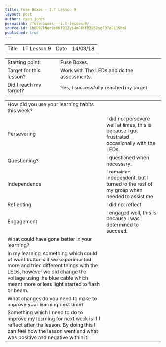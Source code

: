 ```yaml
---
title: Fuse Boxes - I.T Lesson 9
layout: post
author: ryan.jones
permalink: /fuse-boxes---i.t-lesson-9/
source-id: 1b6P0ElNoo9eHKfB1Zyi4mF0dfB2852ygF37oBL19bq8
published: true
---
```

<table>
  <tr>
    <td>Title</td>
    <td>I.T Lesson 9</td>
    <td>Date</td>
    <td>14/03/18</td>
  </tr>
</table>


<table>
  <tr>
    <td>Starting point:</td>
    <td>Fuse Boxes.</td>
  </tr>
  <tr>
    <td>Target for this lesson?</td>
    <td>Work with The LEDs and do the assessments.</td>
  </tr>
  <tr>
    <td>Did I reach my target? </td>
    <td>Yes, I successfully reached my target.</td>
  </tr>
</table>


<table>
  <tr>
    <td>How did you use your learning habits this week?</td>
    <td></td>
  </tr>
  <tr>
    <td>Persevering</td>
    <td>I did not persevere well at times, this is because I got frustrated occasionally with the LEDs.</td>
  </tr>
  <tr>
    <td>Questioning?</td>
    <td>I questioned when necessary.</td>
  </tr>
  <tr>
    <td>Independence</td>
    <td>I remained independent, but I turned to the rest of my group when needed to assist me.</td>
  </tr>
  <tr>
    <td>Reflecting</td>
    <td>I did not reflect.</td>
  </tr>
  <tr>
    <td>Engagement</td>
    <td>I engaged well, this is because I was determined to succeed.</td>
  </tr>
  <tr>
    <td>What could have gone better in your learning?</td>
    <td></td>
  </tr>
  <tr>
    <td>In my learning, something which could of went better is if we experimented more and tried different things with the LEDs, however we did change the voltage using the blue cable which meant more or less light started to flash or beam.</td>
    <td></td>
  </tr>
  <tr>
    <td>What changes do you need to make to improve your learning next time?</td>
    <td></td>
  </tr>
  <tr>
    <td>Something which I need to do to improve my learning for next week is if I reflect after the lesson. By doing this I can feel how the lesson went and what was positive and negative within it.</td>
    <td></td>
  </tr>
</table>


